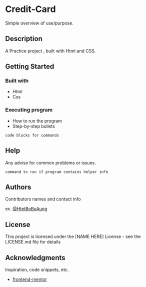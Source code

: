 # Credit-Card

Simple overview of use/purpose.

## Description

A Practice project , built with Html and CSS.

## Getting Started


### Built with

* Html
* Css

### Executing program

* How to run the program
* Step-by-step bullets
```
code blocks for commands
```

## Help

Any advise for common problems or issues.
```
command to run if program contains helper info
```

## Authors

Contributors names and contact info

ex. [@HtetBoBoAung](https://github.com/HtetBoBoAung)


## License

This project is licensed under the [NAME HERE] License - see the LICENSE.md file for details

## Acknowledgments

Inspiration, code snippets, etc.
* [frontend-mentor](https://www.frontendmentor.io/challenges/interactive-card-details-form-XpS8cKZDWw)
